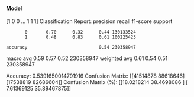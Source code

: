 #### Model
[1 0 0 ... 1 1 1]
Classification Report:
              precision    recall  f1-score   support

           0       0.70      0.32      0.44 130133524
           1       0.48      0.83      0.61 100225423

    accuracy                           0.54 230358947
   macro avg       0.59      0.57      0.52 230358947
weighted avg       0.61      0.54      0.51 230358947

Accuracy: 0.5391650014791916
Confusion Matrix:
[[41514878 88618646]
 [17538819 82686604]]
Confusion Matrix (%):
[[18.0218214  38.4698086 ]
 [ 7.61369125 35.89467875]]
